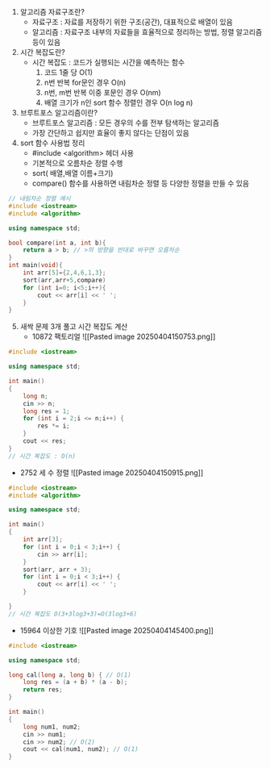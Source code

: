 1. 알고리즘 자료구조란?
   - 자료구조 :  자료를 저장하기 위한 구조(공간), 대표적으로 배열이 있음
   - 알고리즘 : 자료구조 내부의 자료들을 효율적으로 정리하는 방법, 정렬 알고리즘 등이 있음
2. 시간 복잡도란?
   - 시간 복잡도 : 코드가 실행되는 시간을 예측하는 함수
     1) 코드 1줄 당 O(1)
     2) n번 반복 for문인 경우 O(n)
     3) n번, m번 반복 이중 포문인 경우 O(nm)
     4) 배열 크기가 n인 sort 함수 정렬인 경우 O(n log n)
3. 브루트포스 알고리즘이란? 
   - 브루트포스 알고리즘 : 모든 경우의 수를 전부 탐색하는 알고리즘
   - 가장 간단하고 쉽지만 효율이 좋지 않다는 단점이 있음
4. sort 함수 사용법 정리
   - \#include \<algorithm> 헤더 사용
   - 기본적으로 오름차순 정렬 수행
   - sort( 배열,배열 이름+크기)
   - compare() 함수를 사용하면 내림차순 정렬 등 다양한 정렬을 만들 수 있음
```C++
// 내림차순 정렬 예시
#include <iostream>
#include <algorithm>

using namespace std;

bool compare(int a, int b){
	return a > b; // >의 방향을 반대로 바꾸면 오름차순
}
int main(void){
	int arr[5]={2,4,6,1,3};
	sort(arr,arr+5,compare)
	for (int i=0; i<5;i++){
		cout << arr[i] << ' ';
	}
}
```

5. 새싹 문제 3개 풀고 시간 복잡도 계산
   - 10872 팩토리얼
![[Pasted image 20250404150753.png]]
```C++
#include <iostream>

using namespace std;

int main()
{
	long n;
	cin >> n;
	long res = 1;
	for (int i = 2;i <= n;i++) {
		res *= i;
	}
	cout << res;
}
// 시간 복잡도 : O(n)
```

   - 2752 세 수 정렬
![[Pasted image 20250404150915.png]]
```C++
#include <iostream>
#include <algorithm>

using namespace std;

int main()
{
	int arr[3];
	for (int i = 0;i < 3;i++) {
		cin >> arr[i];
	}
	sort(arr, arr + 3);
	for (int i = 0;i < 3;i++) {
		cout << arr[i] << ' ';
	}

}
// 시간 복잡도 O(3+3log3+3)=O(3log3+6)
```

   - 15964 이상한 기호
![[Pasted image 20250404145400.png]]
```C++
#include <iostream>

using namespace std;

long cal(long a, long b) { // O(1)
    long res = (a + b) * (a - b);
    return res;
}

int main()
{
    long num1, num2;
    cin >> num1;
    cin >> num2; // O(2)
    cout << cal(num1, num2); // O(1)
}
```
